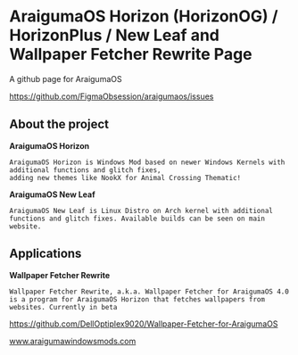 # AraigumaOS Horizon (HorizonOG) / HorizonPlus / New Leaf and Wallpaper Fetcher Rewrite Page
A github page for AraigumaOS

https://github.com/FigmaObsession/araigumaos/issues

## About the project
**AraigumaOS Horizon**

```AraigumaOS Code Name 'Horizon'
AraigumaOS Horizon is Windows Mod based on newer Windows Kernels with additional functions and glitch fixes,
adding new themes like NookX for Animal Crossing Thematic!
```
**AraigumaOS New Leaf**

```AraigumaOS Code Name 'New Leaf'  
AraigumaOS New Leaf is Linux Distro on Arch kernel with additional
functions and glitch fixes. Available builds can be seen on main website. 
```
## Applications

**Wallpaper Fetcher Rewrite**
```
Wallpaper Fetcher Rewrite, a.k.a. Wallpaper Fetcher for AraigumaOS 4.0 is a program for AraigumaOS Horizon that fetches wallpapers from websites. Currently in beta
```
https://github.com/DellOptiplex9020/Wallpaper-Fetcher-for-AraigumaOS

www.araigumawindowsmods.com
